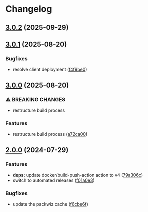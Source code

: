 # Changelog

## [3.0.2](https://github.com/crafthippie/owntech/compare/v3.0.1...v3.0.2) (2025-09-29)

## [3.0.1](https://github.com/crafthippie/owntech/compare/v3.0.0...v3.0.1) (2025-08-20)


### Bugfixes

* resolve client deployment ([f4f9be0](https://github.com/crafthippie/owntech/commit/f4f9be0a95b26b2823ee45c4c43defed6e86f9d9))

## [3.0.0](https://github.com/crafthippie/owntech/compare/v2.0.0...v3.0.0) (2025-08-20)


### ⚠ BREAKING CHANGES

* restructure build process

### Features

* restructure build process ([a72ca00](https://github.com/crafthippie/owntech/commit/a72ca00f79b2d3fe8729719299491f0e433dc4fc))

## [2.0.0](https://github.com/crafthippie/owntech/compare/v1.1.0...v2.0.0) (2024-07-29)


### Features

* **deps:** update docker/build-push-action action to v4 ([79a306c](https://github.com/crafthippie/owntech/commit/79a306c7dd0f579513a7d1ee93fe97bb17cd5552))
* switch to automated releases ([f01a0e3](https://github.com/crafthippie/owntech/commit/f01a0e3800404e5df0755dc605a12daaf701f96a))


### Bugfixes

* update the packwiz cache ([f6cbe6f](https://github.com/crafthippie/owntech/commit/f6cbe6f02ed1de334368c8623e1cdfb4bc27c901))
